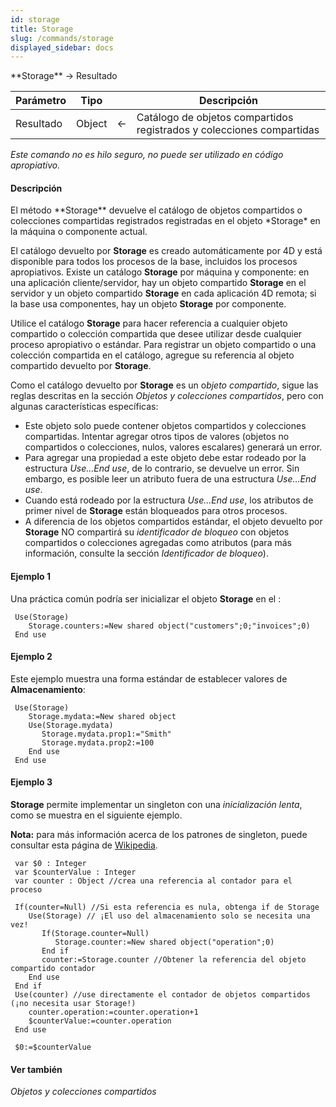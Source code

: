 ```yaml
---
id: storage
title: Storage
slug: /commands/storage
displayed_sidebar: docs
---
```


<!--REF #_command_.Storage.Syntax-->**Storage**  -> Resultado<!-- END REF-->
<!--REF #_command_.Storage.Params-->
| Parámetro | Tipo |  | Descripción |
| --- | --- | --- | --- |
| Resultado | Object | &#8592; | Catálogo de objetos compartidos registrados y colecciones compartidas |

<!-- END REF-->

*Este comando no es hilo seguro, no puede ser utilizado en código apropiativo.*


#### Descripción 

<!--REF #_command_.Storage.Summary-->El método **Storage** devuelve el catálogo de objetos compartidos o colecciones compartidas registrados registradas en el objeto *Storage* en la máquina o componente actual.<!-- END REF--> 

El catálogo devuelto por **Storage** es creado automáticamente por 4D y está disponible para todos los procesos de la base, incluidos los procesos apropiativos. Existe un catálogo **Storage** por máquina y componente: en una aplicación cliente/servidor, hay un objeto compartido **Storage** en el servidor y un objeto compartido **Storage** en cada aplicación 4D remota; si la base usa componentes, hay un objeto **Storage** por componente.

Utilice el catálogo **Storage** para hacer referencia a cualquier objeto compartido o colección compartida que desee utilizar desde cualquier proceso apropiativo o estándar. Para registrar un objeto compartido o una colección compartida en el catálogo, agregue su referencia al objeto compartido devuelto por **Storage**.

Como el catálogo devuelto por **Storage** es un o*bjeto compartido*, sigue las reglas descritas en la sección *Objetos y colecciones compartidos*, pero con algunas características específicas:

* Este objeto solo puede contener objetos compartidos y colecciones compartidas. Intentar agregar otros tipos de valores (objetos no compartidos o colecciones, nulos, valores escalares) generará un error.
* Para agregar una propiedad a este objeto debe estar rodeado por la estructura *Use...End use*, de lo contrario, se devuelve un error. Sin embargo, es posible leer un atributo fuera de una estructura *Use...End use*.
* Cuando está rodeado por la estructura *Use...End use*, los atributos de primer nivel de **Storage** están bloqueados para otros procesos.
* A diferencia de los objetos compartidos estándar, el objeto devuelto por **Storage** NO compartirá su *identificador de bloqueo* con objetos compartidos o colecciones agregadas como atributos (para más información, consulte la sección *Identificador de bloqueo*).

#### Ejemplo 1 

Una práctica común podría ser inicializar el objeto **Storage** en el : 

```4d
 Use(Storage)
    Storage.counters:=New shared object("customers";0;"invoices";0)
 End use
```

#### Ejemplo 2 

Este ejemplo muestra una forma estándar de establecer valores de **Almacenamiento**:

```4d
 Use(Storage)
    Storage.mydata:=New shared object
    Use(Storage.mydata)
       Storage.mydata.prop1:="Smith"
       Storage.mydata.prop2:=100
    End use
 End use
```

#### Ejemplo 3 

**Storage** permite implementar un singleton con una *inicialización lenta*, como se muestra en el siguiente ejemplo.

**Nota:** para más información acerca de los patrones de singleton, puede consultar esta página de [Wikipedia](https://en.wikipedia.org/wiki/Singleton%5Fpattern).

```4d
 var $0 : Integer
 var $counterValue : Integer
 var counter : Object //crea una referencia al contador para el proceso
 
 If(counter=Null) //Si esta referencia es nula, obtenga if de Storage
    Use(Storage) // ¡El uso del almacenamiento solo se necesita una vez!
       If(Storage.counter=Null)
          Storage.counter:=New shared object("operation";0)
       End if
       counter:=Storage.counter //Obtener la referencia del objeto compartido contador
    End use
 End if
 Use(counter) //use directamente el contador de objetos compartidos (¡no necesita usar Storage!)
    counter.operation:=counter.operation+1
    $counterValue:=counter.operation
 End use
 
 $0:=$counterValue
```

#### Ver también 

*Objetos y colecciones compartidos*  